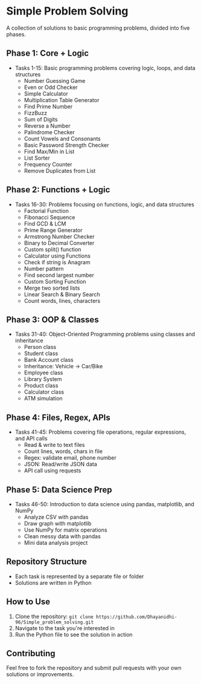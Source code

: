 # Simple Problem Solving

A collection of solutions to basic programming problems, divided into five phases.

## Phase 1: Core + Logic

* Tasks 1-15: Basic programming problems covering logic, loops, and data structures
  * Number Guessing Game
  * Even or Odd Checker
  * Simple Calculator
  * Multiplication Table Generator
  * Find Prime Number
  * FizzBuzz
  * Sum of Digits
  * Reverse a Number
  * Palindrome Checker
  * Count Vowels and Consonants
  * Basic Password Strength Checker
  * Find Max/Min in List
  * List Sorter
  * Frequency Counter
  * Remove Duplicates from List

## Phase 2: Functions + Logic

* Tasks 16-30: Problems focusing on functions, logic, and data structures
  * Factorial Function
  * Fibonacci Sequence
  * Find GCD & LCM
  * Prime Range Generator
  * Armstrong Number Checker
  * Binary to Decimal Converter
  * Custom split() function
  * Calculator using Functions
  * Check if string is Anagram
  * Number pattern
  * Find second largest number
  * Custom Sorting Function
  * Merge two sorted lists
  * Linear Search & Binary Search
  * Count words, lines, characters

## Phase 3: OOP & Classes

* Tasks 31-40: Object-Oriented Programming problems using classes and inheritance
  * Person class
  * Student class
  * Bank Account class
  * Inheritance: Vehicle → Car/Bike
  * Employee class
  * Library System
  * Product class
  * Calculator class
  * ATM simulation

## Phase 4: Files, Regex, APIs

* Tasks 41-45: Problems covering file operations, regular expressions, and API calls
  * Read & write to text files
  * Count lines, words, chars in file
  * Regex: validate email, phone number
  * JSON: Read/write JSON data
  * API call using requests

## Phase 5: Data Science Prep

* Tasks 46-50: Introduction to data science using pandas, matplotlib, and NumPy
  * Analyze CSV with pandas
  * Draw graph with matplotlib
  * Use NumPy for matrix operations
  * Clean messy data with pandas
  * Mini data analysis project

## Repository Structure

* Each task is represented by a separate file or folder
* Solutions are written in Python

## How to Use

1. Clone the repository: `git clone https://github.com/Dhayanidhi-96/Simple_problem_solving.git`
2. Navigate to the task you're interested in
3. Run the Python file to see the solution in action

## Contributing

Feel free to fork the repository and submit pull requests with your own solutions or improvements.
